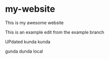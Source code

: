 # my-website

This is my awesome website

This is an example edit from the example branch

UPdated kunda kunda

gunda dunda local
